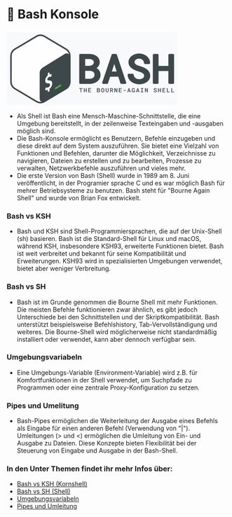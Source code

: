# 🚧 Bash Konsole

![Bash Logo](bash.png)

* Als Shell ist Bash eine Mensch-Maschine-Schnittstelle, die eine Umgebung bereitstellt, in der zeilenweise Texteingaben und -ausgaben möglich sind.
* Die Bash-Konsole ermöglicht es Benutzern, Befehle einzugeben und diese direkt auf dem System auszuführen. Sie bietet eine Vielzahl von Funktionen und Befehlen, darunter die Möglichkeit, Verzeichnisse zu navigieren, Dateien zu erstellen und zu bearbeiten, Prozesse zu verwalten, Netzwerkbefehle auszuführen und vieles mehr.
* Die erste Version von Bash (Shell) wurde in 1989 am 8. Juni veröffentlicht, in der Programier sprache C und es war möglich Bash für mehrer Betriebsysteme zu benutzen. Bash steht für "Bourne Again Shell" und wurde von Brian Fox entwickelt.

### Bash vs KSH

* Bash und KSH sind Shell-Programmiersprachen, die auf der Unix-Shell (sh) basieren. Bash ist die Standard-Shell für Linux und macOS, während KSH, insbesondere KSH93, erweiterte Funktionen bietet. Bash ist weit verbreitet und bekannt für seine Kompatibilität und Erweiterungen. KSH93 wird in spezialisierten Umgebungen verwendet, bietet aber weniger Verbreitung.

### Bash vs SH

* Bash ist im Grunde genommen die Bourne Shell mit mehr Funktionen. Die meisten Befehle funktionieren zwar ähnlich, es gibt jedoch Unterschiede bei den Schnittstellen und der Skriptkompatibilität. Bash unterstützt beispielsweise Befehlshistory, Tab-Vervollständigung und weiteres. Die Bourne-Shell wird möglicherweise nicht standardmäßig installiert oder verwendet, kann aber dennoch verfügbar sein.

### Umgebungsvariabeln

* Eine Umgebungs-Variable (Environment-Variable) wird z.B. für Komfortfunktionen in der Shell verwendet, um Suchpfade zu Programmen oder eine zentrale Proxy-Konfiguration zu setzen.

### Pipes und Umelitung

* Bash-Pipes ermöglichen die Weiterleitung der Ausgabe eines Befehls als Eingabe für einen anderen Befehl (Verwendung von "|"). Umleitungen (> und <) ermöglichen die Umleitung von Ein- und Ausgabe zu Dateien. Diese Konzepte bieten Flexibilität bei der Steuerung von Eingabe und Ausgabe in der Bash-Shell.

### In den Unter Themen findet ihr mehr Infos über:

* [Bash vs KSH (Kornshell)](index.md)
* [Bash vs SH (Shell)](index.md)
* [Umgebungsvariabeln](index.md)
* [Pipes und Umleitung](index.md)
